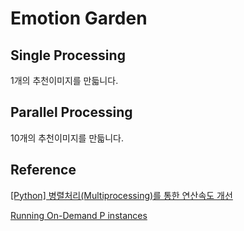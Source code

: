 # Emotion Garden

## Single Processing

1개의 추천이미지를 만듧니다.

## Parallel Processing

10개의 추천이미지를 만듧니다.

## Reference

[[Python] 병렬처리(Multiprocessing)를 통한 연산속도 개선](https://yganalyst.github.io/data_handling/memo_17_parallel/)

[Running On-Demand P instances](https://ap-northeast-1.console.aws.amazon.com/servicequotas/home/services/ec2/quotas/L-417A185B)
